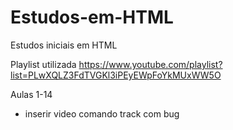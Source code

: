 # Estudos-em-HTML
Estudos iniciais em HTML

Playlist utilizada https://www.youtube.com/playlist?list=PLwXQLZ3FdTVGKl3iPEyEWpFoYkMUxWW5O

Aulas 1-14

 - inserir video
 comando track com bug